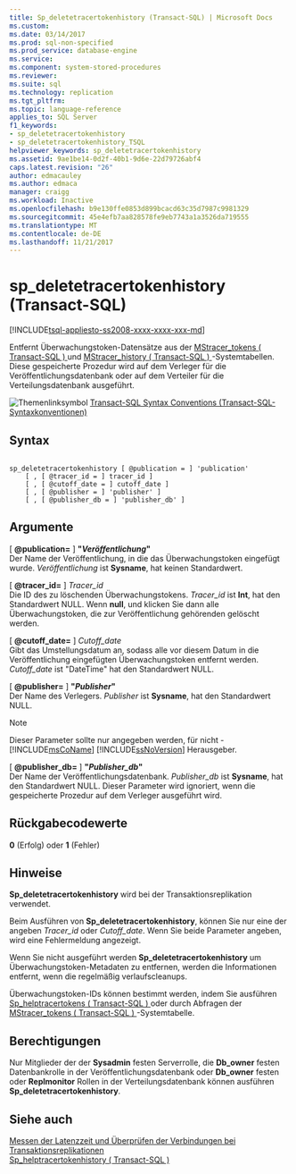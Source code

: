 ```yaml
---
title: Sp_deletetracertokenhistory (Transact-SQL) | Microsoft Docs
ms.custom: 
ms.date: 03/14/2017
ms.prod: sql-non-specified
ms.prod_service: database-engine
ms.service: 
ms.component: system-stored-procedures
ms.reviewer: 
ms.suite: sql
ms.technology: replication
ms.tgt_pltfrm: 
ms.topic: language-reference
applies_to: SQL Server
f1_keywords:
- sp_deletetracertokenhistory
- sp_deletetracertokenhistory_TSQL
helpviewer_keywords: sp_deletetracertokenhistory
ms.assetid: 9ae1be14-0d2f-40b1-9d6e-22d79726abf4
caps.latest.revision: "26"
author: edmacauley
ms.author: edmaca
manager: craigg
ms.workload: Inactive
ms.openlocfilehash: b9e130ffe0853d899bcacd63c35d7987c9981329
ms.sourcegitcommit: 45e4efb7aa828578fe9eb7743a1a3526da719555
ms.translationtype: MT
ms.contentlocale: de-DE
ms.lasthandoff: 11/21/2017
---
```

# <a name="spdeletetracertokenhistory-transact-sql"></a>sp_deletetracertokenhistory (Transact-SQL)
[!INCLUDE[tsql-appliesto-ss2008-xxxx-xxxx-xxx-md](../../includes/tsql-appliesto-ss2008-xxxx-xxxx-xxx-md.md)]

  Entfernt Überwachungstoken-Datensätze aus der [MStracer_tokens &#40; Transact-SQL &#41; ](../../relational-databases/system-tables/mstracer-tokens-transact-sql.md) und [MStracer_history &#40; Transact-SQL &#41; ](../../relational-databases/system-tables/mstracer-history-transact-sql.md) -Systemtabellen. Diese gespeicherte Prozedur wird auf dem Verleger für die Veröffentlichungsdatenbank oder auf dem Verteiler für die Verteilungsdatenbank ausgeführt.  
  
 ![Themenlinksymbol](../../database-engine/configure-windows/media/topic-link.gif "Topic link icon") [Transact-SQL Syntax Conventions (Transact-SQL-Syntaxkonventionen)](../../t-sql/language-elements/transact-sql-syntax-conventions-transact-sql.md)  
  
## <a name="syntax"></a>Syntax  
  
```  
  
sp_deletetracertokenhistory [ @publication = ] 'publication'   
    [ , [ @tracer_id = ] tracer_id ]  
    [ , [ @cutoff_date = ] cutoff_date ]  
    [ , [ @publisher = ] 'publisher' ]   
    [ , [ @publisher_db = ] 'publisher_db' ]  
```  
  
## <a name="arguments"></a>Argumente  
 [  **@publication=** ] **"***Veröffentlichung***"**  
 Der Name der Veröffentlichung, in die das Überwachungstoken eingefügt wurde. *Veröffentlichung* ist **Sysname**, hat keinen Standardwert.  
  
 [  **@tracer_id=** ] *Tracer_id*  
 Die ID des zu löschenden Überwachungstokens. *Tracer_id* ist **Int**, hat den Standardwert NULL. Wenn **null**, und klicken Sie dann alle Überwachungstoken, die zur Veröffentlichung gehörenden gelöscht werden.  
  
 [  **@cutoff_date=** ] *Cutoff_date*  
 Gibt das Umstellungsdatum an, sodass alle vor diesem Datum in die Veröffentlichung eingefügten Überwachungstoken entfernt werden. *Cutoff_date* ist "DateTime" hat den Standardwert NULL.  
  
 [  **@publisher=** ] **"***Publisher***"**  
 Der Name des Verlegers. *Publisher* ist **Sysname**, hat den Standardwert NULL.  
  
> [!NOTE]  
>  Dieser Parameter sollte nur angegeben werden, für nicht -[!INCLUDE[msCoName](../../includes/msconame-md.md)] [!INCLUDE[ssNoVersion](../../includes/ssnoversion-md.md)] Herausgeber.  
  
 [  **@publisher_db=** ] **"***Publisher_db***"**  
 Der Name der Veröffentlichungsdatenbank. *Publisher_db* ist **Sysname**, hat den Standardwert NULL. Dieser Parameter wird ignoriert, wenn die gespeicherte Prozedur auf dem Verleger ausgeführt wird.  
  
## <a name="return-code-values"></a>Rückgabecodewerte  
 **0** (Erfolg) oder **1** (Fehler)  
  
## <a name="remarks"></a>Hinweise  
 **Sp_deletetracertokenhistory** wird bei der Transaktionsreplikation verwendet.  
  
 Beim Ausführen von **Sp_deletetracertokenhistory**, können Sie nur eine der angeben *Tracer_id* oder *Cutoff_date*. Wenn Sie beide Parameter angeben, wird eine Fehlermeldung angezeigt.  
  
 Wenn Sie nicht ausgeführt werden **Sp_deletetracertokenhistory** um Überwachungstoken-Metadaten zu entfernen, werden die Informationen entfernt, wenn die regelmäßig verlaufscleanups.  
  
 Überwachungstoken-IDs können bestimmt werden, indem Sie ausführen [Sp_helptracertokens &#40; Transact-SQL &#41; ](../../relational-databases/system-stored-procedures/sp-helptracertokens-transact-sql.md) oder durch Abfragen der [MStracer_tokens &#40; Transact-SQL &#41; ](../../relational-databases/system-tables/mstracer-tokens-transact-sql.md) -Systemtabelle.  
  
## <a name="permissions"></a>Berechtigungen  
 Nur Mitglieder der der **Sysadmin** festen Serverrolle, die **Db_owner** festen Datenbankrolle in der Veröffentlichungsdatenbank oder **Db_owner** festen oder  **Replmonitor** Rollen in der Verteilungsdatenbank können ausführen **Sp_deletetracertokenhistory**.  
  
## <a name="see-also"></a>Siehe auch  
 [Messen der Latenzzeit und Überprüfen der Verbindungen bei Transaktionsreplikationen](../../relational-databases/replication/monitor/measure-latency-and-validate-connections-for-transactional-replication.md)   
 [Sp_helptracertokenhistory &#40; Transact-SQL &#41;](../../relational-databases/system-stored-procedures/sp-helptracertokenhistory-transact-sql.md)  
  
  
